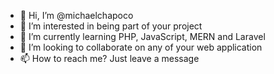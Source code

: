 - 👋 Hi, I’m @michaelchapoco
- 👀 I’m interested in being part of your project
- 🌱 I’m currently learning PHP, JavaScript, MERN and Laravel
- 💞️ I’m looking to collaborate on any of your web application
- 📫 How to reach me? Just leave a message

<!---
thatweirdguy7/thatweirdguy7 is a ✨ special ✨ repository because its `README.md` (this file) appears on your GitHub profile.
You can click the Preview link to take a look at your changes.
--->
